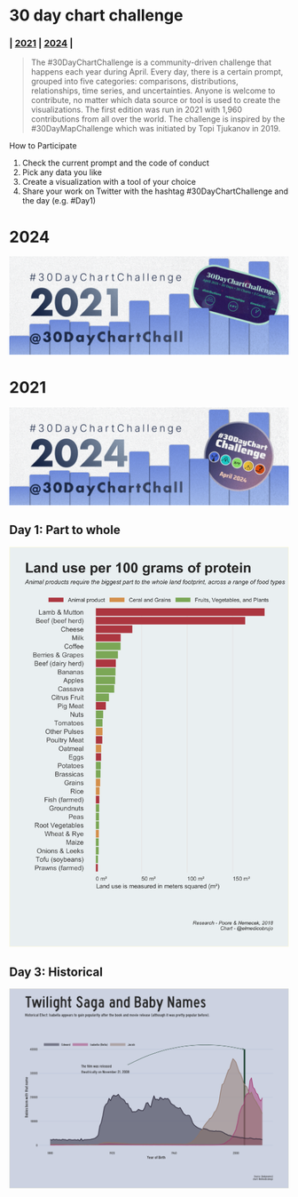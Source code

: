 # 30 day chart challenge

### | [2021]() | [2024]() |

> The #30DayChartChallenge is a community-driven challenge that happens each year during April. Every day, there is a certain prompt, grouped into five categories: comparisons, distributions, relationships, time series, and uncertainties. Anyone is welcome to contribute, no matter which data source or tool is used to create the visualizations. The first edition was run in 2021 with 1,960 contributions from all over the world. The challenge is inspired by the #30DayMapChallenge which was initiated by Topi Tjukanov in 2019.

 How to Participate
  1. Check the current prompt and the code of conduct
  2. Pick any data you like
  3. Create a visualization with a tool of your choice
  4. Share your work on Twitter with the hashtag #30DayChartChallenge and the day (e.g. #Day1)

# 2024

![](images/chart2021.png)

# 2021

![](images/chart2024.png)

## **Day 1: Part to whole**
[![](https://github.com/AntonioAlegriaH/30-day-chart-challenge/blob/main/scripts-2021/1_Part_to_whole/plot_part_land_use.png)](https://github.com/AntonioAlegriaH/30-day-chart-challenge/blob/main/scripts-2021/1_Part_to_whole/1_plotting.R)

## **Day 3: Historical**
[![](https://github.com/AntonioAlegriaH/30-day-chart-challenge/blob/main/scripts-2021/3_Historical/twilight_plot.png)](https://github.com/AntonioAlegriaH/30-day-chart-challenge/blob/main/scripts-2021/3_Historical/1_plots.R)
